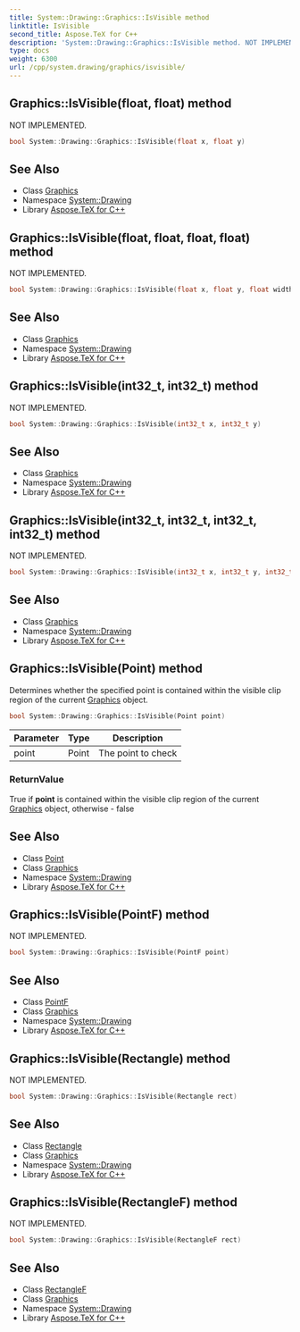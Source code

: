 ```yaml
---
title: System::Drawing::Graphics::IsVisible method
linktitle: IsVisible
second_title: Aspose.TeX for C++
description: 'System::Drawing::Graphics::IsVisible method. NOT IMPLEMENTED in C++.'
type: docs
weight: 6300
url: /cpp/system.drawing/graphics/isvisible/
---
```

## Graphics::IsVisible(float, float) method


NOT IMPLEMENTED.

```cpp
bool System::Drawing::Graphics::IsVisible(float x, float y)
```


## See Also

* Class [Graphics](../)
* Namespace [System::Drawing](../../)
* Library [Aspose.TeX for C++](../../../)
## Graphics::IsVisible(float, float, float, float) method


NOT IMPLEMENTED.

```cpp
bool System::Drawing::Graphics::IsVisible(float x, float y, float width, float height)
```


## See Also

* Class [Graphics](../)
* Namespace [System::Drawing](../../)
* Library [Aspose.TeX for C++](../../../)
## Graphics::IsVisible(int32_t, int32_t) method


NOT IMPLEMENTED.

```cpp
bool System::Drawing::Graphics::IsVisible(int32_t x, int32_t y)
```


## See Also

* Class [Graphics](../)
* Namespace [System::Drawing](../../)
* Library [Aspose.TeX for C++](../../../)
## Graphics::IsVisible(int32_t, int32_t, int32_t, int32_t) method


NOT IMPLEMENTED.

```cpp
bool System::Drawing::Graphics::IsVisible(int32_t x, int32_t y, int32_t width, int32_t height)
```


## See Also

* Class [Graphics](../)
* Namespace [System::Drawing](../../)
* Library [Aspose.TeX for C++](../../../)
## Graphics::IsVisible(Point) method


Determines whether the specified point is contained within the visible clip region of the current [Graphics](../) object.

```cpp
bool System::Drawing::Graphics::IsVisible(Point point)
```


| Parameter | Type | Description |
| --- | --- | --- |
| point | Point | The point to check |

### ReturnValue

True if **point** is contained within the visible clip region of the current [Graphics](../) object, otherwise - false

## See Also

* Class [Point](../../point/)
* Class [Graphics](../)
* Namespace [System::Drawing](../../)
* Library [Aspose.TeX for C++](../../../)
## Graphics::IsVisible(PointF) method


NOT IMPLEMENTED.

```cpp
bool System::Drawing::Graphics::IsVisible(PointF point)
```


## See Also

* Class [PointF](../../pointf/)
* Class [Graphics](../)
* Namespace [System::Drawing](../../)
* Library [Aspose.TeX for C++](../../../)
## Graphics::IsVisible(Rectangle) method


NOT IMPLEMENTED.

```cpp
bool System::Drawing::Graphics::IsVisible(Rectangle rect)
```


## See Also

* Class [Rectangle](../../rectangle/)
* Class [Graphics](../)
* Namespace [System::Drawing](../../)
* Library [Aspose.TeX for C++](../../../)
## Graphics::IsVisible(RectangleF) method


NOT IMPLEMENTED.

```cpp
bool System::Drawing::Graphics::IsVisible(RectangleF rect)
```


## See Also

* Class [RectangleF](../../rectanglef/)
* Class [Graphics](../)
* Namespace [System::Drawing](../../)
* Library [Aspose.TeX for C++](../../../)
